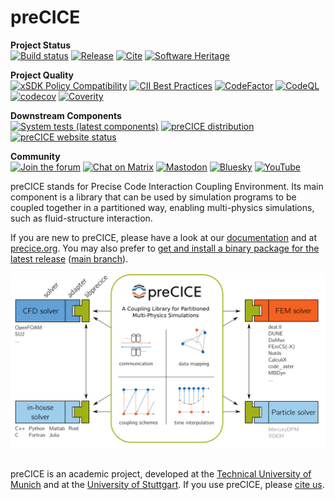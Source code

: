 # preCICE #

**Project Status**  
[![Build status](https://github.com/precice/precice/workflows/Build%20and%20Test/badge.svg)](https://github.com/precice/precice/actions?query=workflow%3A%22Build+and+Test%22+branch%3Adevelop)
[![Release](https://img.shields.io/github/release/precice/precice.svg)](https://github.com/precice/precice/releases/latest)
[![Cite](https://img.shields.io/badge/cite-literature_guide-d45815)](https://precice.org/fundamentals-literature-guide.html)
[![Software Heritage](https://archive.softwareheritage.org/badge/origin/https://github.com/precice/precice/)](https://archive.softwareheritage.org/browse/origin/?origin_url=https://github.com/precice/precice)

**Project Quality**  
[![xSDK Policy Compatibility](https://img.shields.io/badge/xSDK-member-brightgreen)](https://github.com/xsdk-project/xsdk-policy-compatibility/blob/master/precice-policy-compatibility.md)
[![CII Best Practices](https://bestpractices.coreinfrastructure.org/projects/3895/badge)](https://bestpractices.coreinfrastructure.org/projects/3895)
[![CodeFactor](https://www.codefactor.io/repository/github/precice/precice/badge)](https://www.codefactor.io/repository/github/precice/precice)
[![CodeQL](https://github.com/precice/precice/actions/workflows/codeql.yml/badge.svg)](https://github.com/precice/precice/actions/workflows/codeql.yml)
[![codecov](https://codecov.io/gh/precice/precice/branch/develop/graph/badge.svg?token=ixXCTXAZMU)](https://codecov.io/gh/precice/precice)
[![Coverity](https://scan.coverity.com/projects/19312/badge.svg)](https://scan.coverity.com/projects/precice-precice)

**Downstream Components**  
[![System tests (latest components)](https://github.com/precice/tutorials/actions/workflows/system-tests-latest-components.yml/badge.svg)](https://github.com/precice/tutorials/actions/workflows/system-tests-latest-components.yml)
[![preCICE distribution](https://img.shields.io/badge/preCICE_Distribution-10.18419%2Fdarus--4167-d45815.svg)](https://doi.org/10.18419/darus-4167)
[![preCICE website status](https://img.shields.io/website-up-down-green-red/https/precice.org.svg?label=website)](https://precice.org/)

**Community**  
[![Join the forum](https://img.shields.io/badge/discourse-news_and_forum-orange?link=https%3A%2F%2Fprecice.discourse.group%2F)](https://precice.discourse.group/)
[![Chat on Matrix](https://matrix.to/img/matrix-badge.svg)](https://matrix.to/#/#precice_lobby:gitter.im?web-instance[element.io]=app.gitter.im)
[![Mastodon](https://img.shields.io/badge/mastodon-%40preCICE-6364ff)](https://fosstodon.org/@precice)
[![Bluesky](https://img.shields.io/badge/bluesky-%40precice.org-0285ff)](https://bsky.app/profile/precice.org)
[![YouTube](https://img.shields.io/badge/youtube-%40preCICECoupling-ff0000)](https://www.youtube.com/c/preCICECoupling/)

preCICE stands for Precise Code Interaction Coupling Environment. Its main component is a library that can be used by simulation programs to be coupled together in a partitioned way, enabling multi-physics simulations, such as fluid-structure interaction.

If you are new to preCICE, please have a look at our [documentation](https://www.precice.org/docs.html) and at [precice.org](https://www.precice.org). You may also prefer to [get and install a binary package for the latest release](https://github.com/precice/precice/releases/latest) ([main branch](https://github.com/precice/precice/tree/main)).

<div align="center" style="margin-bottom:30px">
<img src="https://github.com/precice/precice.github.io/blob/master/material/overview/precice-overview.png" alt="preCICE overview" style="max-height: 100%; max-width: 100%">
</div>

preCICE is an academic project, developed at the [Technical University of Munich](https://www.cs.cit.tum.de/en/sccs/home/) and at the [University of Stuttgart](https://www.ipvs.uni-stuttgart.de). If you use preCICE, please [cite us](https://www.precice.org/fundamentals-literature-guide.html).
